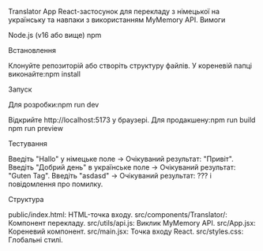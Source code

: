 Translator App
React-застосунок для перекладу з німецької на українську та навпаки з використанням MyMemory API.
Вимоги

Node.js (v16 або вище)
npm

Встановлення

Клонуйте репозиторій або створіть структуру файлів.
У кореневій папці виконайте:npm install



Запуск

Для розробки:npm run dev


Відкрийте http://localhost:5173 у браузері.
Для продакшену:npm run build
npm run preview



Тестування

Введіть "Hallo" у німецьке поле → Очікуваний результат: "Привіт".
Введіть "Добрий день" в українське поле → Очікуваний результат: "Guten Tag".
Введіть "asdasd" → Очікуваний результат: ??? і повідомлення про помилку.

Структура

public/index.html: HTML-точка входу.
src/components/Translator/: Компонент перекладу.
src/utils/api.js: Виклик MyMemory API.
src/App.jsx: Кореневий компонент.
src/main.jsx: Точка входу React.
src/styles.css: Глобальні стилі.

